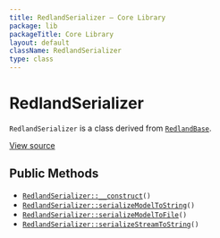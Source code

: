 ```yaml
---
title: RedlandSerializer — Core Library
package: lib
packageTitle: Core Library
layout: default
className: RedlandSerializer
type: class
---
```


# RedlandSerializer

<code>RedlandSerializer</code> is a class derived from <code><a href="RedlandBase">RedlandBase</a></code>.

<a href="https://github.com/eregansu/lib/blob/master/rdf/redland.php">View source</a>

## Public Methods

* <code><a href="RedlandSerializer%3A%3A__construct">RedlandSerializer::__construct</a>()</code>
* <code><a href="RedlandSerializer%3A%3AserializeModelToString">RedlandSerializer::serializeModelToString</a>()</code>
* <code><a href="RedlandSerializer%3A%3AserializeModelToFile">RedlandSerializer::serializeModelToFile</a>()</code>
* <code><a href="RedlandSerializer%3A%3AserializeStreamToString">RedlandSerializer::serializeStreamToString</a>()</code>

